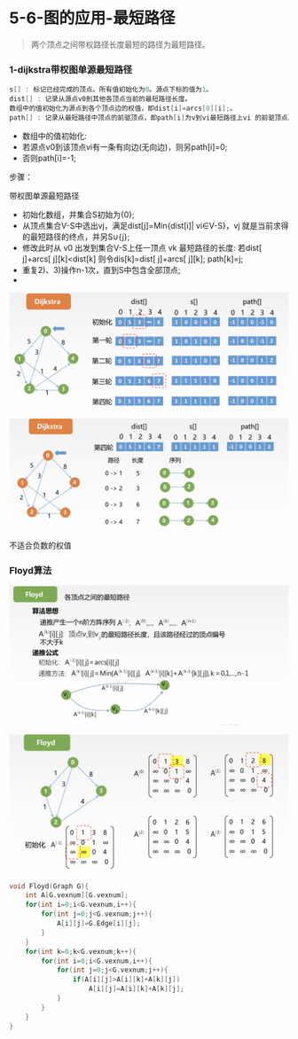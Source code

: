 # 5-6-图的应用-最短路径

> 两个顶点之间带权路径长度最短的路径为最短路径。

### 1-dijkstra带权图单源最短路径

```c
s[] : 标记已经完成的顶点。所有值初始化为0。源点下标的值为1。
dist[] : 记录从源点v0到其他各顶点当前的最短路径长度。 
数组中的值初始化为源点到各个顶点边的权值，即dist[i]=arcs[0][i];。
path[] : 记录从最短路径中顶点的前驱顶点，即path[i]为v到vi最短路径上vi 的前驱顶点。
```

* 数组中的值初始化: 
* 若源点v0到该顶点vi有一条有向边\(无向边\)，则另path\[i\]=0; 
* 否则path\[i\]=-1;

步骤：

带权图单源最短路径

* 初始化数组，并集合S初始为{0};
* 从顶点集合V-S中选出vj，满足dist\[j\]=Min{dist\[i\]\| vi∈V-S}，vj 就是当前求得的最短路径的终点，并另S∪{j};
* 修改此时从 v0 出发到集合V-S上任一顶点 vk 最短路径的长度: 若dist\[ j\]+arcs\[ j\]\[k\]&lt;dist\[k\] 则令dis\[k\]=dist\[ j\]+arcs\[ j\]\[k\]; path\[k\]=j;
* 重复2\)、3\)操作n-1次，直到S中包含全部顶点;
* 
![](../../.gitbook/assets/image%20%2838%29.png)

![](../../.gitbook/assets/image%20%28105%29.png)



不适合负数的权值

### Floyd算法

![](../../.gitbook/assets/image%20%28228%29.png)

![](../../.gitbook/assets/image%20%2854%29.png)



```c
void Floyd(Graph G){
    int A[G.vexnum][G.vexnum];
    for(int i=0;i<G.vexnum,i++){
        for(int j=0;j<G.vexnum;j++){
            A[i][j]=G.Edge[i][j];
        }
    }
    for(int k=0;k<G.vexnum;k++){
        for(int i=0;i<G.vexnum,i++){
            for(int j=0;j<G.vexnum;j++){
                if(A[i][j]>A[i][k]+A[k][j])
                    A[i][j]=A[i][k]+A[k][j];
            }
        }
    }
}
```



